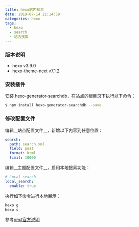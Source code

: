 ```yaml
---
title: hexo站内搜索
date: 2019-07-14 21:14:58
categories: hexo
tags:
  - hexo
  - search
  - 站内搜索
---
```

### 版本说明
* hexo v3.9.0
* hexo-theme-next v7.1.2

### 安装插件
安装 hexo-generator-searchdb，在站点的根目录下执行以下命令：
```bash
$ npm install hexo-generator-searchdb --save
```
### 修改配置文件
编辑__站点配置文件__，新增以下内容到任意位置：
```yml
search:
  path: search.xml
  field: post
  format: html
  limit: 10000
```
编辑__主题配置文件__，启用本地搜索功能：
```yml
# Local search
local_search:
  enable: true
```
执行如下命令进行本地展示：
```bash
hexo g
hexo s
```
参考[next官方说明](https://theme-next.iissnan.com/third-party-services.html)
